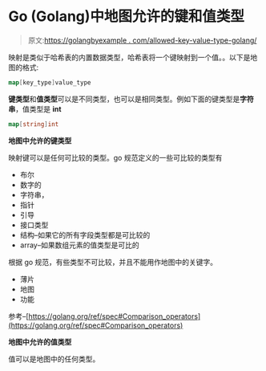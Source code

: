 # Go (Golang)中地图允许的键和值类型

> 原文:[https://golangbyexample . com/allowed-key-value-type-golang/](https://golangbyexample.com/allowed-key-and-value-types-golang/)

映射是类似于哈希表的内置数据类型，哈希表将一个键映射到一个值。。以下是地图的格式:

```go
map[key_type]value_type
```

**键类型**和**值类型**可以是不同类型，也可以是相同类型。例如下面的键类型是**字符串**，值类型是 **int**

```go
map[string]int
```

**地图中允许的键类型**

映射键可以是任何可比较的类型。go 规范定义的一些可比较的类型有

*   布尔
*   数字的
*   字符串，
*   指针
*   引导
*   接口类型
*   结构–如果它的所有字段类型都是可比较的
*   array–如果数组元素的值类型是可比的

根据 go 规范，有些类型不可比较，并且不能用作地图中的关键字。

*   薄片
*   地图
*   功能

参考–[https://golang.org/ref/spec#Comparison_operators](https://golang.org/ref/spec#Comparison_operators)

**地图中允许的值类型**

值可以是地图中的任何类型。